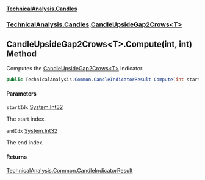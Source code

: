 #### [TechnicalAnalysis\.Candles](Atypical.TechnicalAnalysis.Candles.md 'Atypical\.TechnicalAnalysis\.Candles')
### [TechnicalAnalysis\.Candles](Atypical.TechnicalAnalysis.Candles.md#TechnicalAnalysis.Candles 'TechnicalAnalysis\.Candles').[CandleUpsideGap2Crows&lt;T&gt;](CandleUpsideGap2Crows_T_.md 'TechnicalAnalysis\.Candles\.CandleUpsideGap2Crows\<T\>')

## CandleUpsideGap2Crows\<T\>\.Compute\(int, int\) Method

Computes the [CandleUpsideGap2Crows&lt;T&gt;](CandleUpsideGap2Crows_T_.md 'TechnicalAnalysis\.Candles\.CandleUpsideGap2Crows\<T\>') indicator\.

```csharp
public TechnicalAnalysis.Common.CandleIndicatorResult Compute(int startIdx, int endIdx);
```
#### Parameters

<a name='TechnicalAnalysis.Candles.CandleUpsideGap2Crows_T_.Compute(int,int).startIdx'></a>

`startIdx` [System\.Int32](https://docs.microsoft.com/en-us/dotnet/api/System.Int32 'System\.Int32')

The start index\.

<a name='TechnicalAnalysis.Candles.CandleUpsideGap2Crows_T_.Compute(int,int).endIdx'></a>

`endIdx` [System\.Int32](https://docs.microsoft.com/en-us/dotnet/api/System.Int32 'System\.Int32')

The end index\.

#### Returns
[TechnicalAnalysis\.Common\.CandleIndicatorResult](https://docs.microsoft.com/en-us/dotnet/api/TechnicalAnalysis.Common.CandleIndicatorResult 'TechnicalAnalysis\.Common\.CandleIndicatorResult')